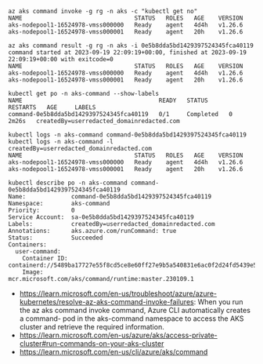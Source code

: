 ```
az aks command invoke -g rg -n aks -c "kubectl get no"
NAME                                STATUS   ROLES   AGE    VERSION
aks-nodepool1-16524978-vmss000000   Ready    agent   4d4h   v1.26.6
aks-nodepool1-16524978-vmss000001   Ready    agent   20h    v1.26.6
```

```
az aks command result -g rg -n aks -i 0e5b8dda5bd1429397524345fca40119
command started at 2023-09-19 22:09:19+00:00, finished at 2023-09-19 22:09:19+00:00 with exitcode=0
NAME                                STATUS   ROLES   AGE    VERSION
aks-nodepool1-16524978-vmss000000   Ready    agent   4d4h   v1.26.6
aks-nodepool1-16524978-vmss000001   Ready    agent   20h    v1.26.6

kubectl get po -n aks-command --show-labels
NAME                                       READY   STATUS      RESTARTS   AGE     LABELS
command-0e5b8dda5bd1429397524345fca40119   0/1     Completed   0          2m26s   createdBy=userredacted_domainredacted.com

kubectl logs -n aks-command command-0e5b8dda5bd1429397524345fca40119
kubectl logs -n aks-command -l createdBy=userredacted_domainredacted.com
NAME                                STATUS   ROLES   AGE    VERSION
aks-nodepool1-16524978-vmss000000   Ready    agent   4d4h   v1.26.6
aks-nodepool1-16524978-vmss000001   Ready    agent   20h    v1.26.6

kubectl describe po -n aks-command command-0e5b8dda5bd1429397524345fca40119
Name:             command-0e5b8dda5bd1429397524345fca40119
Namespace:        aks-command
Priority:         0
Service Account:  sa-0e5b8dda5bd1429397524345fca40119
Labels:           createdBy=userredacted_domainredacted.com
Annotations:      aks.azure.com/runCommand: true
Status:           Succeeded
Containers:
  user-command:
    Container ID:  containerd://5489ba17727e55f8cd5ce8e60ff27e9b5a540831e6ac0f2d24fd5439e52c0f47
    Image:         mcr.microsoft.com/aks/command/runtime:master.230109.1
```

- https://learn.microsoft.com/en-us/troubleshoot/azure/azure-kubernetes/resolve-az-aks-command-invoke-failures: When you run the az aks command invoke command, Azure CLI automatically creates a command-<ID> pod in the aks-command namespace to access the AKS cluster and retrieve the required information.
- https://learn.microsoft.com/en-us/azure/aks/access-private-cluster#run-commands-on-your-aks-cluster
- https://learn.microsoft.com/en-us/cli/azure/aks/command
